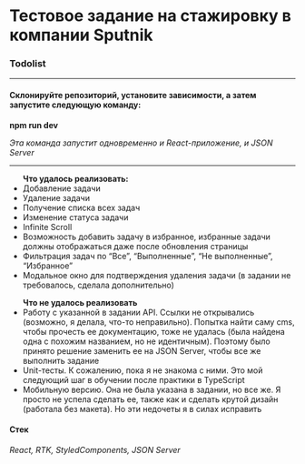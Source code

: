 <h1>Тестовое задание на стажировку в компании Sputnik</h1>
<h3>Todolist</h3>
<hr>
  <h4>Склонируйте репозиторий, установите зависимости, а затем запустите следующую команду:</h4>
  <p><b>npm run dev</b></p>
  <p><i>Эта команда запустит одновременно и React-приложение, и JSON Server</i></p>
<hr>
<ul>
  <b>Что удалось реализовать:</b>
   <li>Добавление задачи</li>
  <li>Удаление задачи</li>
  <li>Получение списка всех задач</li>
  <li>Изменение статуса задачи</li>
  <li>Infinite Scroll</li>
  <li>Возможность добавить задачу в избранное, избранные задачи должны отображаться даже после обновления страницы</li>
  <li>Фильтрация задач по “Все”, “Выполненные”, “Не выполненные”, “Избранное”</li>
  <li>Модальное окно для подтверждения удаления задачи (в задании не требовалось, сделала дополнительно)</li>
</ul>
  <ul>
  <b>Что не удалось реализовать</b>
    <li>Работу с указанной в задании API. Ссылки не открывались (возможно, я делала, что-то неправильно). Попытка найти саму cms, чтобы прочесть ее документацию, тоже не удалась (была найдена одна с похожим названием, но не идентичным). Поэтому было принято решение заменить ее на JSON Server, чтобы все же выполнить задание</li>
    <li>Unit-тесты. К сожалению, пока я не знакома с ними. Это мой следующий шаг в обучении после практики в TypeScript</li>
    <li>Мобильную версию. Она не была указана в задании, но все же. Я просто не успела сделать ее, также как и сделать крутой дизайн (работала без макета). Но эти недочеты я в силах исправить</li>
</ul>

<h4>Стек</h4>
<p><i>React, RTK, StyledComponents, JSON Server</i></p>



